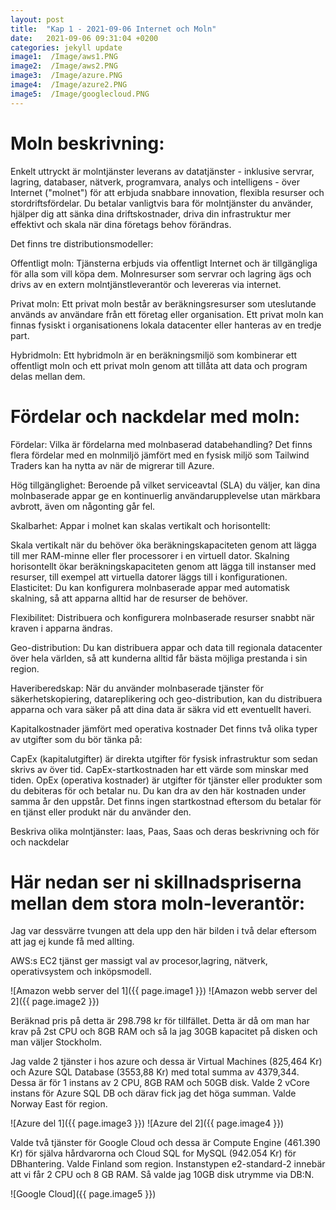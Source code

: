 ```yaml
---
layout: post
title:  "Kap 1 - 2021-09-06 Internet och Moln"
date:   2021-09-06 09:31:04 +0200
categories: jekyll update
image1:  /Image/aws1.PNG
image2:  /Image/aws2.PNG
image3:  /Image/azure.PNG
image4:  /Image/azure2.PNG
image5:  /Image/googlecloud.PNG
---
```


# Moln beskrivning:

Enkelt uttryckt är molntjänster leverans av datatjänster - inklusive servrar, lagring, databaser, nätverk, 
programvara, analys och intelligens - över Internet ("molnet") för att erbjuda snabbare innovation, 
flexibla resurser och stordriftsfördelar. Du betalar vanligtvis bara för molntjänster du använder, 
hjälper dig att sänka dina driftskostnader, 
driva din infrastruktur mer effektivt och skala när dina företags behov förändras.

Det finns tre distributionsmodeller:

Offentligt moln: Tjänsterna erbjuds via offentligt Internet och är tillgängliga för alla som vill köpa dem. 
Molnresurser som servrar och lagring ägs 
och drivs av en extern molntjänstleverantör och levereras via internet.

Privat moln: Ett privat moln består av beräkningsresurser som uteslutande används av användare från 
ett företag eller organisation. Ett privat moln kan 
finnas fysiskt i organisationens lokala datacenter eller hanteras av en tredje part.

Hybridmoln: Ett hybridmoln är en beräkningsmiljö som kombinerar ett offentligt moln 
och ett privat moln genom att tillåta att data och program delas mellan dem.

# Fördelar och nackdelar med moln:

Fördelar:
Vilka är fördelarna med molnbaserad databehandling?
Det finns flera fördelar med en molnmiljö jämfört med en fysisk miljö som Tailwind Traders kan ha nytta av när de migrerar till Azure.

Hög tillgänglighet: Beroende på vilket serviceavtal (SLA) du väljer, kan dina molnbaserade appar ge en kontinuerlig användarupplevelse utan märkbara avbrott, även om någonting går fel.

Skalbarhet: Appar i molnet kan skalas vertikalt och horisontellt:

Skala vertikalt när du behöver öka beräkningskapaciteten genom att lägga till mer RAM-minne eller fler processorer i en virtuell dator.
Skalning horisontellt ökar beräkningskapaciteten genom att lägga till instanser med resurser, till exempel att virtuella datorer läggs till i konfigurationen.
Elasticitet: Du kan konfigurera molnbaserade appar med automatisk skalning, så att apparna alltid har de resurser de behöver.

Flexibilitet: Distribuera och konfigurera molnbaserade resurser snabbt när kraven i apparna ändras.

Geo-distribution: Du kan distribuera appar och data till regionala datacenter över hela världen, så att kunderna alltid får bästa möjliga prestanda i sin region.

Haveriberedskap: När du använder molnbaserade tjänster för säkerhetskopiering, datareplikering och geo-distribution, kan du distribuera apparna och vara säker på att dina data är säkra vid ett eventuellt haveri.

Kapitalkostnader jämfört med operativa kostnader
Det finns två olika typer av utgifter som du bör tänka på:

CapEx (kapitalutgifter) är direkta utgifter för fysisk infrastruktur som sedan skrivs av över tid. 
CapEx-startkostnaden har ett värde som minskar med tiden.
OpEx (operativa kostnader) är utgifter för tjänster eller produkter som du debiteras för och betalar nu. 
Du kan dra av den här kostnaden under samma år den uppstår. Det finns ingen startkostnad 
eftersom du betalar för en tjänst eller produkt när du använder den.


Beskriva olika molntjänster:
Iaas, Paas, Saas och deras beskrivning och för och nackdelar


# Här nedan ser ni skillnadspriserna mellan dem stora moln-leverantör:

 Jag var dessvärre tvungen att dela upp den här bilden i två delar eftersom att jag ej kunde få med allting.

AWS:s EC2 tjänst ger massigt val av procesor,lagring, nätverk, operativsystem och inköpsmodell.

![Amazon webb server del 1]({{ page.image1 }})
![Amazon webb server del 2]({{ page.image2 }})

Beräknad pris på detta är 298.798 kr för tillfället. 
Detta är då om man har krav på 2st CPU och 8GB RAM och så la jag 30GB kapacitet på disken och man väljer Stockholm.

Jag valde 2 tjänster i hos azure och dessa är Virtual Machines (825,464 Kr) och Azure SQL Database (3553,88 Kr) med total summa av 4379,344. 
Dessa är för 1 instans av 2 CPU, 8GB RAM och 50GB disk. Valde 2 vCore instans för Azure SQL DB och därav fick jag det höga summan.
Valde Norway East för region.

![Azure del 1]({{ page.image3 }})
![Azure del 2]({{ page.image4 }})

Valde två tjänster för Google Cloud och dessa är Compute Engine (461.390 Kr) för själva hårdvarorna och Cloud SQL for MySQL (942.054 Kr) för DBhantering.
Valde Finland som region. Instanstypen e2-standard-2 innebär att vi får 2 CPU och 8 GB RAM. Så valde jag 10GB disk utrymme via DB:N.

![Google Cloud]({{ page.image5 }})
